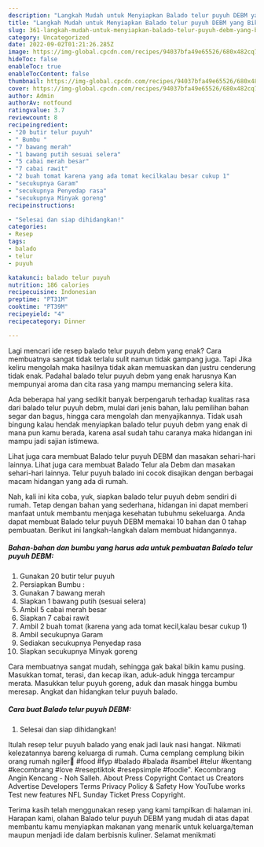 ```yaml
---
description: "Langkah Mudah untuk Menyiapkan Balado telur puyuh DEBM yang Bikin Ngiler"
title: "Langkah Mudah untuk Menyiapkan Balado telur puyuh DEBM yang Bikin Ngiler"
slug: 361-langkah-mudah-untuk-menyiapkan-balado-telur-puyuh-debm-yang-bikin-ngiler
category: Uncategorized
date: 2022-09-02T01:21:26.285Z
image: https://img-global.cpcdn.com/recipes/94037bfa49e65526/680x482cq70/balado-telur-puyuh-debm-foto-resep-utama.jpg
hideToc: false
enableToc: true
enableTocContent: false
thumbnail: https://img-global.cpcdn.com/recipes/94037bfa49e65526/680x482cq70/balado-telur-puyuh-debm-foto-resep-utama.jpg
cover: https://img-global.cpcdn.com/recipes/94037bfa49e65526/680x482cq70/balado-telur-puyuh-debm-foto-resep-utama.jpg
author: Admin
authorAv: notfound
ratingvalue: 3.7
reviewcount: 8
recipeingredient:
- "20 butir telur puyuh"
- " Bumbu "
- "7 bawang merah"
- "1 bawang putih sesuai selera"
- "5 cabai merah besar"
- "7 cabai rawit"
- "2 buah tomat karena yang ada tomat kecilkalau besar cukup 1"
- "secukupnya Garam"
- "secukupnya Penyedap rasa"
- "secukupnya Minyak goreng"
recipeinstructions:

- "Selesai dan siap dihidangkan!"
categories:
- Resep
tags:
- balado
- telur
- puyuh

katakunci: balado telur puyuh 
nutrition: 186 calories
recipecuisine: Indonesian
preptime: "PT31M"
cooktime: "PT39M"
recipeyield: "4"
recipecategory: Dinner

---
```



Lagi mencari ide resep balado telur puyuh debm yang enak? Cara membuatnya sangat tidak terlalu sulit namun tidak gampang juga. Tapi Jika keliru mengolah maka hasilnya tidak akan memuaskan dan justru cenderung tidak enak. Padahal balado telur puyuh debm yang enak harusnya Kan mempunyai aroma dan cita rasa yang mampu memancing selera kita.


Ada beberapa hal yang sedikit banyak berpengaruh terhadap kualitas rasa dari balado telur puyuh debm, mulai dari jenis bahan, lalu pemilihan bahan segar dan bagus, hingga cara mengolah dan menyajikannya. Tidak usah bingung kalau hendak menyiapkan balado telur puyuh debm yang enak di mana pun kamu berada, karena asal sudah tahu caranya maka hidangan ini mampu jadi sajian istimewa.

Lihat juga cara membuat Balado telur puyuh DEBM dan masakan sehari-hari lainnya. Lihat juga cara membuat Balado Telur ala Debm dan masakan sehari-hari lainnya. Telur puyuh balado ini cocok disajikan dengan berbagai macam hidangan yang ada di rumah.


Nah, kali ini kita coba, yuk, siapkan balado telur puyuh debm sendiri di rumah. Tetap dengan bahan yang sederhana, hidangan ini dapat memberi manfaat untuk membantu menjaga kesehatan tubuhmu sekeluarga. Anda dapat membuat Balado telur puyuh DEBM memakai 10 bahan dan 0 tahap pembuatan. Berikut ini langkah-langkah dalam membuat hidangannya.

<!--inarticleads1-->

##### Bahan-bahan dan bumbu yang harus ada untuk pembuatan Balado telur puyuh DEBM:

1. Gunakan 20 butir telur puyuh
1. Persiapkan  Bumbu :
1. Gunakan 7 bawang merah
1. Siapkan 1 bawang putih (sesuai selera)
1. Ambil 5 cabai merah besar
1. Siapkan 7 cabai rawit
1. Ambil 2 buah tomat (karena yang ada tomat kecil,kalau besar cukup 1)
1. Ambil secukupnya Garam
1. Sediakan secukupnya Penyedap rasa
1. Siapkan secukupnya Minyak goreng


Cara membuatnya sangat mudah, sehingga gak bakal bikin kamu pusing. Masukkan tomat, terasi, dan kecap ikan, aduk-aduk hingga tercampur merata. Masukkan telur puyuh goreng, aduk dan masak hingga bumbu meresap. Angkat dan hidangkan telur puyuh balado. 

<!--inarticleads2-->

##### Cara buat Balado telur puyuh DEBM:


1. Selesai dan siap dihidangkan!

Itulah resep telur puyuh balado yang enak jadi lauk nasi hangat. Nikmati kelezatannya bareng keluarga di rumah. Cuma cemplang cemplung bikin orang rumah ngiler🤤 #food #fyp #balado #balada #sambel #telur #kentang #kecombrang #love #reseptiktok #resepsimple #foodie&#34;. Kecombrang Angin Kencang - Noh Salleh. About Press Copyright Contact us Creators Advertise Developers Terms Privacy Policy &amp; Safety How YouTube works Test new features NFL Sunday Ticket Press Copyright. 

Terima kasih telah menggunakan resep yang kami tampilkan di halaman ini. Harapan kami, olahan Balado telur puyuh DEBM yang mudah di atas dapat membantu kamu menyiapkan makanan yang menarik untuk keluarga/teman maupun menjadi ide dalam berbisnis kuliner. Selamat menikmati
